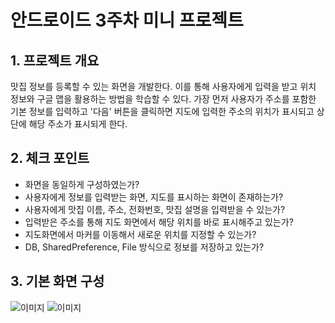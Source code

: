 # 안드로이드 3주차 미니 프로젝트

## 1. 프로젝트 개요
맛집 정보를 등록할 수 있는 화면을 개발한다. 이를 통해 사용자에게 입력을 받고 위치 정보와 구글 맵을 활용하는 방법을 학습할 수 있다. 가장 먼저 사용자가 주소를 포함한 기본 정보를 입력하고 '다음' 버튼을 클릭하면 지도에 입력한 주소의 위치가 표시되고 상단에 해당 주소가 표시되게 한다.
 
## 2. 체크 포인트
* 화면을 동일하게 구성하였는가?
* 사용자에게 정보를 입력받는 화면, 지도를 표시하는 화면이 존재하는가?
* 사용자에게 맛집 이름, 주소, 전화번호, 맛집 설명을 입력받을 수 있는가?
* 입력받은 주소를 통해 지도 화면에서 해당 위치를 바로 표시해주고 있는가?
* 지도화면에서 마커를 이동해서 새로운 위치를 지정할 수 있는가?
* DB, SharedPreference, File 방식으로 정보를 저장하고 있는가?

## 3. 기본 화면 구성
![이미지](p3_1.png) ![이미지](p3_2.png)